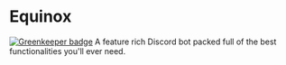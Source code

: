 # Equinox

[![Greenkeeper badge](https://badges.greenkeeper.io/EquinoxBot/Equinox.svg)](https://greenkeeper.io/)
A feature rich Discord bot packed full of the best functionalities you'll ever need.